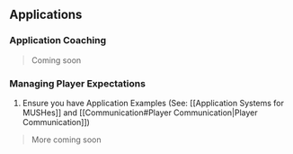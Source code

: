 ## Applications
### Application Coaching
> Coming soon
### Managing Player Expectations
1) Ensure you have Application Examples (See: [[Application Systems for MUSHes]] and [[Communication#Player Communication|Player Communication]])

> More coming soon